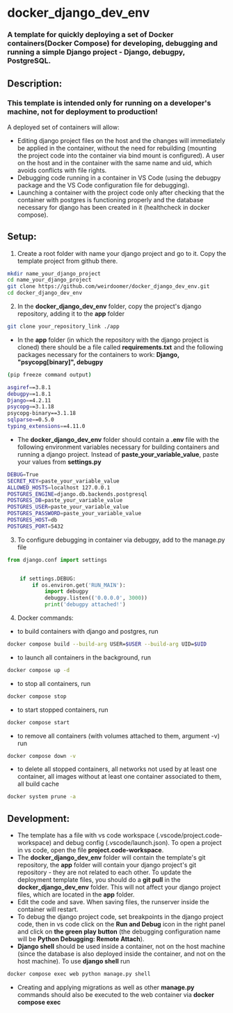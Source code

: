 # docker_django_dev_env
### A template for quickly deploying a set of Docker containers(Docker Compose) for developing, debugging and running a simple Django project - Django, debugpy, PostgreSQL.

## Description:
### This template is intended only for running on a developer's machine, not for deployment to production! 
A deployed set of containers will allow:
- Editing django project files on the host and the changes will immediately be applied in the container, without the need for rebuilding (mounting the project code into the container via bind mount is configured). A user on the host and in the container with the same name and uid, which avoids conflicts with file rights.
- Debugging code running in a container in VS Code (using the debugpy package and the VS Code configuration file for debugging).
- Launching a container with the project code only after checking that the container with postgres is functioning properly and the database necessary for django has been created in it (healthcheck in docker compose).

## Setup:
1. Create a root folder with name your django project and go to it. Copy the template project from github there.
```bash
mkdir name_your_django_project  
cd name_your_django_project  
git clone https://github.com/weirdoomer/docker_django_dev_env.git
cd docker_django_dev_env
```
2. In the **docker_django_dev_env** folder, copy the project's django repository, adding it to the **app** folder
```bash
git clone your_repository_link ./app
```
- In the **app** folder (in which the repository with the django project is cloned) there should be a file called **requirements.txt** and the following packages necessary for the containers to work: **Django, "psycopg[binary]", debugpy**
```bash
(pip freeze command output)

asgiref==3.8.1
debugpy==1.8.1
Django==4.2.11
psycopg==3.1.18
psycopg-binary==3.1.18
sqlparse==0.5.0
typing_extensions==4.11.0
```
- The **docker_django_dev_env** folder should contain a **.env** file with the following environment variables necessary for building containers and running a django project. Instead of **paste_your_variable_value**, paste your values from **settings.py**
```bash
DEBUG=True
SECRET_KEY=paste_your_variable_value
ALLOWED_HOSTS=localhost 127.0.0.1
POSTGRES_ENGINE=django.db.backends.postgresql
POSTGRES_DB=paste_your_variable_value
POSTGRES_USER=paste_your_variable_value
POSTGRES_PASSWORD=paste_your_variable_value
POSTGRES_HOST=db
POSTGRES_PORT=5432
```
3. To configure debugging in container via debugpy, add to the manage.py file
```python
from django.conf import settings


    if settings.DEBUG:
        if os.environ.get('RUN_MAIN'):
            import debugpy
            debugpy.listen(('0.0.0.0', 3000))
            print('debugpy attached!')
```
4. Docker commands:
- to build containers with django and postgres, run
```bash
docker compose build --build-arg USER=$USER --build-arg UID=$UID
```
- to launch all containers in the background, run
```bash
docker compose up -d
```
- to stop all containers, run
```bash
docker compose stop
```
- to start stopped containers, run
```bash
docker compose start
```
- to remove all containers (with volumes attached to them, argument -v) run
```bash
docker compose down -v
```
- to delete all stopped containers, all networks not used by at least one container, all images without at least one container associated to them, all build cache
```bash
docker system prune -a
```

## Development:
- The template has a file with vs code workspace (.vscode/project.code-workspace) and debug config (.vscode/launch.json). To open a project in vs code, open the file **project.code-workspace**.
- The **docker_django_dev_env** folder will contain the template's git repository, the **app** folder will contain your django project's git repository - they are not related to each other. To update the deployment template files, you should do a **git pull** in the **docker_django_dev_env** folder. This will not affect your django project files, which are located in the **app** folder.
- Edit the code and save. When saving files, the runserver inside the container will restart.
- To debug the django project code, set breakpoints in the django project code, then in vs code click on the **Run and Debug** icon in the right panel and click on **the green play button** (the debugging configuration name will be **Python Debugging: Remote Attach**).
- **Django shell** should be used inside a container, not on the host machine (since the database is also deployed inside the container, and not on the host machine). To use **django shell** run
```bash
docker compose exec web python manage.py shell
```
- Creating and applying migrations as well as other **manage.py** commands should also be executed to the web container via **docker compose exec**
